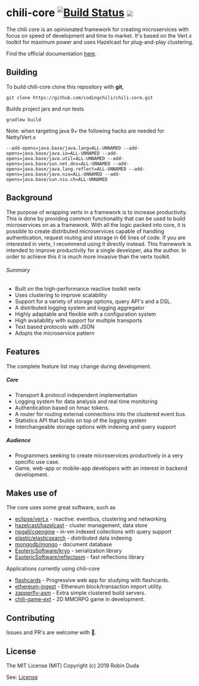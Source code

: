 # chili-core [![Build Status](https://travis-ci.org/codingchili/chili-core.svg?branch=master)](https://travis-ci.org/codingchili/chili-core) [![](https://jitpack.io/v/codingchili/chili-core.svg)](https://jitpack.io/#codingchili/chili-core)

The chili core is an opinionated framework for creating microservices with focus on speed of development and time to market. It's based on the Vert.x toolkit for maximum power and uses Hazelcast for plug-and-play clustering. 

Find the official documentation [here](https://codingchili.github.io/chili-core/).

## Building
To build chili-core clone this repository with **git**,
```
git clone https://github.com/codingchili/chili-core.git
```

Builds project jars and run tests
```
gradlew build
```

Note: when targeting java 9+ the following hacks are needed for Netty/Vert.x
```
--add-opens=java.base/java.lang=ALL-UNNAMED --add-opens=java.base/java.io=ALL-UNNAMED --add-opens=java.base/java.util=ALL-UNNAMED --add-opens=java.base/sun.net.dns=ALL-UNNAMED --add-opens=java.base/java.lang.reflect=ALL-UNNAMED --add-opens=java.base/java.nio=ALL-UNNAMED --add-opens=java.base/sun.nio.ch=ALL-UNNAMED
```


## Background 
The purpose of wrapping vertx in a framework is to increase productivity. This is done by providing common 
functionality that can be used to build microservices on as a framework. With all the logic packed into core, it is 
possible to create distributed microservices capable of handling authentication, request routing and storage 
in 66 lines of code. If you are interested in vertx, I recommend using it directly instead. 
This framework is intended to improve productivity for a single developer, aka the author. 
In order to achieve this it is much more invasive than the vertx toolkit.

###### Summary
* Built on the high-performance reactive toolkit vertx
* Uses clustering to improve scalability
* Support for a variety of storage options, query API's and a DSL.
* A distributed logging system and logging aggregator
* Highly adaptable and flexible with a configuration system
* High availability with support for multiple transports
* Text based protocols with JSON
* Adopts the microservice pattern

## Features
The complete feature list may change during development. 

##### Core
* Transport & protocol independent implementation
* Logging system for data analysis and real time monitoring
* Authentication based on hmac tokens.
* A router for routing external connections into the clustered event bus.
* Statistics API that builds on top of the logging system
* Interchangeable storage options with indexing and query support

##### Audience
- Programmers seeking to create microservices productively in a very specific use case.
- Game, web-app or mobile-app developers with an interest in backend development.

## Makes use of
The core uses some great software, such as

* [eclipse/vert.x](https://github.com/eclipse/vert.x) - reactive: eventbus, clustering and networking
* [hazelcast/hazelcast](https://github.com/hazelcast/hazelcast) - cluster management, data store
* [npgall/cqengine](https://github.com/npgall/cqengine) - in-vm indexed collections with query support
* [elastic/elasticsearch](https://github.com/elastic/elasticsearch) - distributed data indexing
* [mongodb/mongo](https://github.com/mongodb/mongo) - document database
* [EsotericSoftware/kryo](https://github.com/EsotericSoftware/kryo) - serialization library
* [EsotericSoftware/reflectasm](https://github.com/EsotericSoftware/reflectasm) - fast reflections library

Applications currently using chili-core

* [flashcards](https://flashcardsalligator.com/) - Progressive web app for studying  with flashcards.
* [ethereum-ingest](https://github.com/codingchili/ethereum-ingest) - Ethereum block/transaction import utility.
* [zapperfly-asm](https://github.com/codingchili/zapperfly-asm) - Extra simple clustered build servers.
* [chili-game-ext](https://github.com/codingchili/chili-game-ext) - 2D MMORPG game in development.

## Contributing
Issues and PR's are welcome with :blue_heart:.

## License
The MIT License (MIT)
Copyright (c) 2019 Robin Duda

See: [License](./LICENSE.md)
